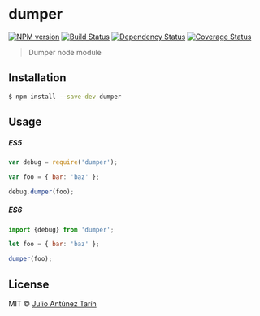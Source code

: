 # dumper

[![NPM version][npm-image]][npm-url] [![Build Status][travis-image]][travis-url] [![Dependency Status][daviddm-image]][daviddm-url] [![Coverage Status][coveralls-image]][coveralls-url]

> Dumper node module

## Installation

```sh
$ npm install --save-dev dumper
```

## Usage

##### ES5

```js
var debug = require('dumper');

var foo = { bar: 'baz' };

debug.dumper(foo);
```

##### ES6

```js
import {debug} from 'dumper';

let foo = { bar: 'baz' };

dumper(foo);
```
## License

MIT © [Julio Antúnez Tarín](https://github.com/jatap/dumper/blob/master/LICENSE)


[npm-image]: https://badge.fury.io/js/dumper.svg
[npm-url]: https://npmjs.org/package/dumper
[travis-image]: https://travis-ci.org/jatap/dumper.svg?branch=develop
[travis-url]: https://travis-ci.org/jatap/dumper
[daviddm-image]: https://david-dm.org/jatap/dumper.svg?theme=shields.io
[daviddm-url]: https://david-dm.org/jatap/dumper
[coveralls-image]: https://coveralls.io/repos/github/jatap/dumper/badge.svg?branch=develop
[coveralls-url]: https://coveralls.io/github/jatap/dumper?branch=develop
